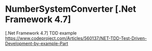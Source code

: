 # NumberSystemConverter [.Net Framework 4.7]
[.Net Framework 4.7] TDD example https://www.codeproject.com/Articles/560137/NET-TDD-Test-Driven-Development-by-example-Part
